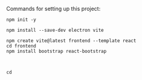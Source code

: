 Commands for setting up this project:

```
npm init -y
```

```
npm install --save-dev electron vite
```

```
npm create vite@latest frontend --template react
cd frontend
npm install bootstrap react-bootstrap
```

```

```

```

cd
```
